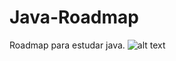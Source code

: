 # Java-Roadmap
Roadmap para estudar java.
![alt text](https://www.filepicker.io/api/file/PNKyF2dTSiKaMy8khyND)
